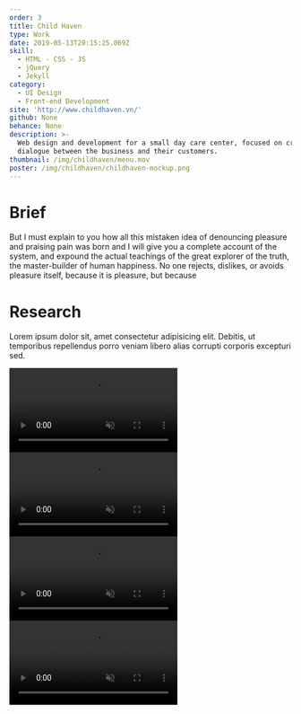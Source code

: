 ```yaml
---
order: 3
title: Child Haven
type: Work
date: 2019-05-13T20:15:25.069Z
skill:
  - HTML - CSS - JS
  - jQuery
  - Jekyll
category:
  - UI Design
  - Front-end Development
site: 'http://www.childhaven.vn/'
github: None
behance: None
description: >-
  Web design and development for a small day care center, focused on creating a
  dialogue between the business and their customers.
thumbnail: /img/childhaven/menu.mov
poster: /img/childhaven/childhaven-mockup.png
---
```


<div class="work-section brief">
      <h1>Brief</h1>
      <p>But I must explain to you how all this mistaken idea of denouncing pleasure and praising pain was born and I will give you a complete account of the system, and expound the actual teachings of the great explorer of the truth, the master-builder of human happiness. No one rejects, dislikes, or avoids pleasure itself, because it is pleasure, but because</p>
</div>

<div class="work-section">
    <div class="work-text-container">
      <div class="work-text">
        <h1>Research</h1>
        <p>            Lorem ipsum dolor sit, amet consectetur adipisicing elit. Debitis, ut temporibus repellendus porro veniam libero alias corrupti corporis excepturi sed.
        </p>
      </div>
    </div>
    <div class="work-images">
      <div class="work-image-fullwidth">
        <img src="/img/childhaven/childhaven-cover.jpg" alt="">
      </div>
      <div class="work-image-fullwidth">
        <img src="/img/childhaven/phone.jpg" alt="">
      </div>
      <div class="work-image-video">
        <video autoplay loop muted playsinline src="/img/childhaven/booking.mov"></video>      
      </div>
      <div class="work-image-grid large-tiles">
          <video autoplay loop muted playsinline src="/img/childhaven/kidscafe.mov"></video>      
          <video autoplay loop muted playsinline src="/img/childhaven/homepage.mov"></video>      
      </div>
      <div class="work-image-video">
        <video autoplay loop muted playsinline src="/img/childhaven/menu.mov"></video>  
      </div>
    </div>
</div>
